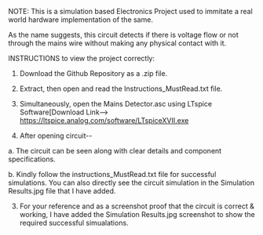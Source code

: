 NOTE: This is a simulation based Electronics Project used to immitate a real world hardware implementation of the same.

As the name suggests, this circuit detects if there is voltage flow or not through the mains wire without making any physical contact with it. 

INSTRUCTIONS to view the project correctly:
1) Download the Github Repository as a .zip file.

2) Extract, then open and read the Instructions_MustRead.txt file.

3) Simultaneously, open the Mains Detector.asc using LTspice Software[Download Link--> https://ltspice.analog.com/software/LTspiceXVII.exe

3) After opening circuit--

a. The circuit can be seen along with clear details and component specifications.

b. Kindly follow the instructions_MustRead.txt file for successful simulations. You can also directly see the circuit simulation in the Simulation Results.jpg file that I have added.

3) For your reference and as a screenshot proof that the circuit is correct & working, I have added the Simulation Results.jpg screenshot to show the required successful simualations.
